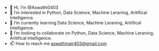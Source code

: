 - 👋 Hi, I’m @Aswathi0403
- 👀 I’m interested in Python, Data Science, Machine Leraning, Aritifical Intelligence.
- 🌱 I’m currently learning Data Science, Machine Leraning, Aritifical Intelligence.
- 💞️ I’m looking to collaborate on Python, Data Science, Machine Leraning, Aritifical Intelligence.
- 📫 How to reach me aswathinair403@gmail.com

<!---
Aswathi0403/Aswathi0403 is a ✨ special ✨ repository because its `README.md` (this file) appears on your GitHub profile.
You can click the Preview link to take a look at your changes.
--->

